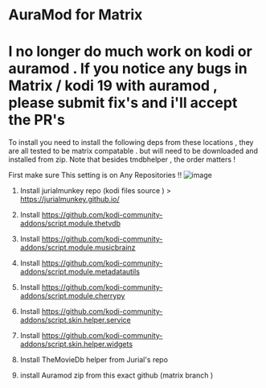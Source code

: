 # AuraMod for Matrix
# I no longer do much work on kodi or auramod  . If you notice any bugs in Matrix / kodi 19 with auramod , please submit fix's and i'll accept the PR's 

To install you need to install the following deps from these locations , they are all tested to be matrix compatable . but will need to be downloaded and installed from zip.  Note that besides tmdbhelper , the order matters ! 

First make sure This setting is on Any Repositories !!
![image](https://user-images.githubusercontent.com/21133858/110848870-8ee72280-827c-11eb-87a6-0bf68538522c.png)


1. Install jurialmunkey repo (kodi files source ) > https://jurialmunkey.github.io/

2. Install https://github.com/kodi-community-addons/script.module.thetvdb

3. Install https://github.com/kodi-community-addons/script.module.musicbrainz

4. Install https://github.com/kodi-community-addons/script.module.metadatautils

5. Install https://github.com/kodi-community-addons/script.module.cherrypy

6. Install https://github.com/kodi-community-addons/script.skin.helper.service

7. Install https://github.com/kodi-community-addons/script.skin.helper.widgets

8. Install TheMovieDb helper from Jurial's repo

9. install Auramod zip from this exact github (matrix branch ) 
